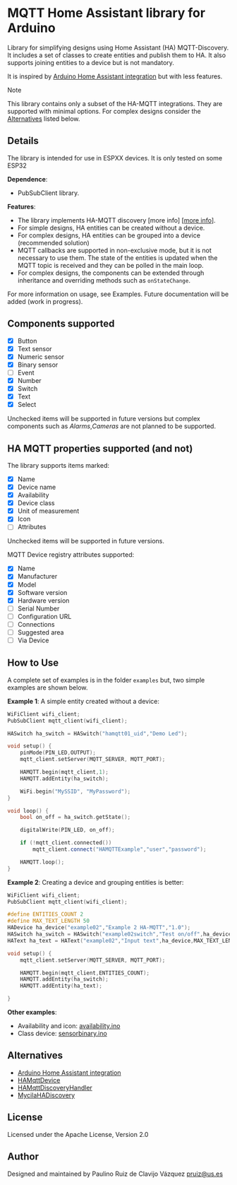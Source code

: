# MQTT Home Assistant library for Arduino

Library for simplifying designs using Home Assistant (HA) MQTT-Discovery. It
includes a set of classes to create entities and publish them to HA. It also
supports joining entities to a device but is not mandatory.

It is inspired by [Arduino Home Assistant
integration](https://github.com/dawidchyrzynski/arduino-home-assistant) but with
less features.

> [!NOTE]
> This library contains only a subset of the HA-MQTT integrations. They
> are supported with minimal options. For complex designs consider the
> [Alternatives](alternatives) listed below.


## Details

The library is intended for use in ESPXX devices.
It is only tested on some ESP32

**Dependence**:

  - PubSubClient library.

**Features**:

- The library implements HA-MQTT discovery [more info] [[more
  info](https://www.home-assistant.io/integrations/mqtt/)].
- For simple designs, HA entities can be created without a device.
- For complex designs, HA entities can be grouped into a device (recommended
  solution)
- MQTT callbacks are supported in non-exclusive mode, but it is not necessary to
  use them. The state of the entities is updated when the MQTT topic is received
  and they can be polled in the main loop.
- For complex designs, the components can be extended through inheritance and
  overriding methods such as `onStateChange`.

For more information on usage, see Examples. Future documentation will be added
(work in progress).

## Components supported

- [X] Button
- [X] Text sensor
- [X] Numeric sensor
- [X] Binary sensor
- [ ] Event
- [X] Number
- [X] Switch
- [X] Text
- [X] Select

Unchecked items will be supported in future versions but complex components such
as *Alarms*,*Cameras* are not planned to be supported.

## HA MQTT properties supported (and not)

The library supports items marked:

- [X] Name
- [X] Device name
- [X] Availability
- [X] Device class
- [X] Unit of measurement
- [X] Icon
- [ ] Attributes

Unchecked items will be supported in future versions.

MQTT Device registry attributes supported:

- [X] Name
- [X] Manufacturer
- [X] Model
- [X] Software version
- [X] Hardware version
- [ ] Serial Number
- [ ] Configuration URL
- [ ] Connections
- [ ] Suggested area
- [ ] Via Device

## How to Use

A complete set of examples is in the folder `examples` but, two simple examples
are shown below.

**Example 1**: A simple entity created without a device:

```cpp
WiFiClient wifi_client;
PubSubClient mqtt_client(wifi_client);

HASwitch ha_switch = HASwitch("hamqtt01_uid","Demo Led");

void setup() {
    pinMode(PIN_LED,OUTPUT);
    mqtt_client.setServer(MQTT_SERVER, MQTT_PORT);

    HAMQTT.begin(mqtt_client,1);
    HAMQTT.addEntity(ha_switch);

    WiFi.begin("MySSID", "MyPassword");
}

void loop() {
    bool on_off = ha_switch.getState();

    digitalWrite(PIN_LED, on_off);

    if (!mqtt_client.connected())
        mqtt_client.connect("HAMQTTExample","user","password");

    HAMQTT.loop();
}
```

**Example 2**: Creating a device and grouping entities is better:

```cpp
WiFiClient wifi_client;
PubSubClient mqtt_client(wifi_client);

#define ENTITIES_COUNT 2
#define MAX_TEXT_LENGTH 50
HADevice ha_device("example02","Example 2 HA-MQTT","1.0");
HASwitch ha_switch = HASwitch("example02switch","Test on/off",ha_device);
HAText ha_text = HAText("example02","Input text",ha_device,MAX_TEXT_LENGTH);

void setup() {
    mqtt_client.setServer(MQTT_SERVER, MQTT_PORT);

    HAMQTT.begin(mqtt_client,ENTITIES_COUNT);
    HAMQTT.addEntity(ha_switch);
    HAMQTT.addEntity(ha_text);

}
```

**Other examples**:

- Availability and icon: [availability.ino](examples/availability/availability.ino)
- Class device: [sensorbinary.ino](examples/sensorbinary/sensorbinary.ino)

## Alternatives

- [Arduino Home Assistant
integration](https://github.com/dawidchyrzynski/arduino-home-assistant)
- [HAMqttDevice](https://github.com/plapointe6/HAMqttDevice)
- [HAMqttDiscoveryHandler](https://github.com/cyijun/HAMqttDiscoveryHandler)
- [MycilaHADiscovery](https://github.com/mathieucarbou/MycilaHADiscovery)

## License

Licensed under the Apache License, Version 2.0

## Author

Designed and maintained by Paulino Ruiz de Clavijo Vázquez pruiz@us.es
